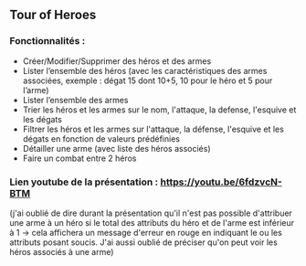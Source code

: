 ## Tour of Heroes

### Fonctionnalités :

- Créer/Modifier/Supprimer des héros et des armes
- Lister l’ensemble des héros (avec les caractéristiques des armes associées, exemple : dégat
15 dont 10+5, 10 pour le héro et 5 pour l’arme)
- Lister l’ensemble des armes
- Trier les héros et les armes sur le nom, l'attaque, la defense, l'esquive et les dégats
- Filtrer les héros et les armes sur l'attaque, la défense, l'esquive et les dégats en fonction de valeurs prédéfinies
- Détailler une arme (avec liste des héros associés)
- Faire un combat entre 2 héros

### Lien youtube de la présentation : https://youtu.be/6fdzvcN-BTM

(j'ai oublié de dire durant la présentation qu'il n'est pas possible d'attribuer une arme à un héro si le total des attributs du héro et de l'arme est inférieur à 1 -> cela affichera un message d'erreur en rouge en indiquant le ou les attributs posant soucis. J'ai aussi oublié de préciser qu'on peut voir les héros associés à une arme)
